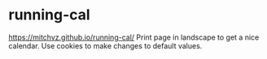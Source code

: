 # running-cal
https://mitchvz.github.io/running-cal/
Print page in landscape to get a nice calendar. Use cookies to make changes to default values.
